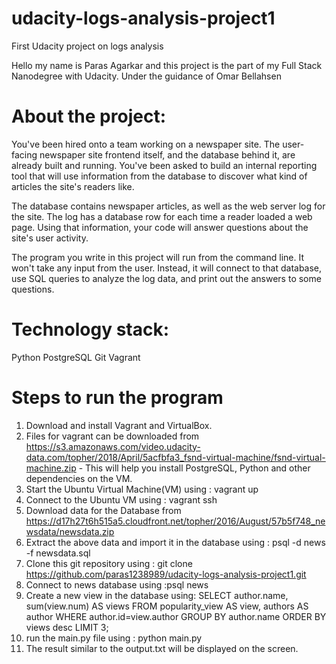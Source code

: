 # udacity-logs-analysis-project1
First Udacity project on logs analysis

Hello my name is Paras Agarkar and this project is the part of my Full Stack Nanodegree with Udacity.
Under the guidance of Omar Bellahsen

# About the project:

You've been hired onto a team working on a newspaper site. The user-facing newspaper site frontend itself, and the database behind it, are already built and running. You've been asked to build an internal reporting tool that will use information from the database to discover what kind of articles the site's readers like.

The database contains newspaper articles, as well as the web server log for the site. The log has a database row for each time a reader loaded a web page. Using that information, your code will answer questions about the site's user activity.

The program you write in this project will run from the command line. It won't take any input from the user. Instead, it will connect to that database, use SQL queries to analyze the log data, and print out the answers to some questions.

# Technology stack:
Python
PostgreSQL
Git
Vagrant

# Steps to run the program
1. Download and install Vagrant and VirtualBox.
2. Files for vagrant can be downloaded from https://s3.amazonaws.com/video.udacity-data.com/topher/2018/April/5acfbfa3_fsnd-virtual-machine/fsnd-virtual-machine.zip - This will help you install PostgreSQL, Python and other dependencies on the VM.
3. Start the Ubuntu Virtual Machine(VM) using : vagrant up
4. Connect to the Ubuntu VM using : vagrant ssh
5. Download data for the Database from https://d17h27t6h515a5.cloudfront.net/topher/2016/August/57b5f748_newsdata/newsdata.zip
6. Extract the above data and import it in the database using : psql -d news -f newsdata.sql
7. Clone this git repository using : git clone https://github.com/paras1238989/udacity-logs-analysis-project1.git
8. Connect to news database using :psql news
9. Create a new view in the database using: 
                                            SELECT author.name, sum(view.num) AS views 
                                            FROM popularity_view AS view, authors AS author
                                            WHERE author.id=view.author 
                                            GROUP BY author.name 
                                            ORDER BY views desc
                                            LIMIT 3;
10. run the main.py file using : python main.py
11. The result similar to the output.txt will be displayed on the screen.
